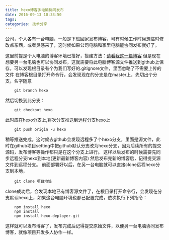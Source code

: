 ```yaml
---
title: hexo博客多电脑协同发布
date: 2016-09-13 10:33:50
tags:
categories: 技术分享
---
```

公司，个人各有一台电脑，一般是下班回家发布博客，可有时候工作时候想临时修改点东西，或者灵感来了，这时候如果公司电脑和家里电脑能协同发布就好了。

这里前提是个人电脑的博客环境已搭好，搭建方法：[请看我这一篇博客][1]
    但是现在想要另一台电脑也可以协同发布，这就需要将此电脑博客源文件推送到github上保存，可以发现根目录有个为我们写好的.gitignore文件，里面忽略了不需要上传的文件
    在博客根目录打开命令行，会发现现在的分支是在master上，先切出个分支，名字随意
    
        git branch hexo
然后切换到此分支：

        git checkout hexo
此时应在hexo分支上,将次分支推送到远程分支hexo上
        
        git push origin -u hexo
稍等推送完成。这时候去github会发现远程多了个hexo分支，里面是源文件，此时在github项目setting中把github默认分支改为hexo分支，因为后续所有的提交源码，发布博客等操作都只是在这个分支上进行。
这样以后发布的时候需要先同步远程分支hexo到本地(更新最新博客内容)
然后发布完新的博客后，记得提交源文件到远程分支。
前面部署好以后，在另一台电脑就可以直接clone远程hexo分支到本地，
        
        git clone 项目地址
clone成功后，会发现本地已有博客源文件了，在根目录打开命令行，会发现在分支默认hexo上，如果这台电脑环境也都已配置完成，依次执行下列指令：

        npm install hexo
        npm install
        npm install hexo-deployer-git
这样就可以发布博客了，发布完成后记得提交原始文件，以便另一台电脑协同发布博客，就像项目开发多人协作一样。


  [1]: http://simonenfp.github.io/2016/05/09/Hexo-Github%E6%90%AD%E5%BB%BA%E4%B8%AA%E4%BA%BA%E5%8D%9A%E5%AE%A2/